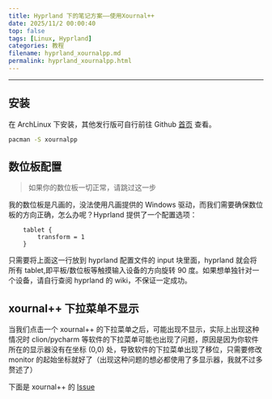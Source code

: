 ```yaml
---
title: Hyprland 下的笔记方案——使用Xournal++
date: 2025/11/2 00:00:40
top: false
tags: [Linux, Hyprland]
categories: 教程
filename: hyprland_xournalpp.md
permalink: hyprland_xournalpp.html
---
```


----
## 安装 

在 ArchLinux 下安装，其他发行版可自行前往 Github [首页](https://github.com/xournalpp/xournalpp) 查看。

```bash
pacman -S xournalpp
```

## 数位板配置

> 如果你的数位板一切正常，请跳过这一步

我的数位板是凡画的，没法使用凡画提供的 Windows 驱动，而我们需要确保数位板的方向正确，怎么办呢？Hyprland 提供了一个配置选项：

```script
    tablet {
        transform = 1
    }
```

只需要将上面这一行放到 hyprland 配置文件的 input 块里面，hyprland 就会将所有 tablet,即平板/数位板等触摸输入设备的方向旋转 90 度。如果想单独针对一个设备，请自行查阅 hyprland 的 wiki，不保证一定成功。

## xournal++ 下拉菜单不显示

当我们点击一个 xournal++ 的下拉菜单之后，可能出现不显示，实际上出现这种情况时 clion/pycharm 等软件的下拉菜单可能也出现了问题，原因是因为你软件所在的显示器没有在坐标 (0,0) 处，导致软件的下拉菜单出现了移位，只需要修改 monitor 的起始坐标就好了（出现这种问题的想必都使用了多显示器，我就不过多赘述了）

下面是 xournal++ 的 [Issue](https://github.com/xournalpp/xournalpp/issues/5717)
